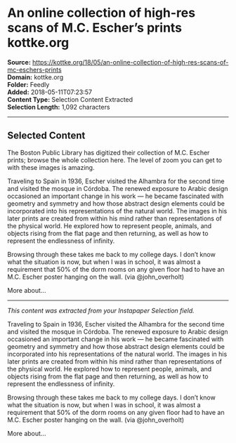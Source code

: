# An online collection of high-res scans of M.C. Escher’s prints kottke.org

**Source:** https://kottke.org/18/05/an-online-collection-of-high-res-scans-of-mc-eschers-prints  
**Domain:** kottke.org  
**Folder:** Feedly  
**Added:** 2018-05-11T07:23:57  
**Content Type:** Selection Content Extracted  
**Selection Length:** 1,092 characters  


---

## Selected Content

The Boston Public Library has digitized their collection of M.C. Escher prints; browse the whole collection here. The level of zoom you can get to with these images is amazing.

Traveling to Spain in 1936, Escher visited the Alhambra for the second time and visited the mosque in Córdoba. The renewed exposure to Arabic design occasioned an important change in his work — he became fascinated with geometry and symmetry and how those abstract design elements could be incorporated into his representations of the natural world. The images in his later prints are created from within his mind rather than representations of the physical world. He explored how to represent people, animals, and objects rising from the flat page and then returning, as well as how to represent the endlessness of infinity.

Browsing through these takes me back to my college days. I don’t know what the situation is now, but when I was in school, it was almost a requirement that 50% of the dorm rooms on any given floor had to have an M.C. Escher poster hanging on the wall. (via @john_overholt)

More about...

---

*This content was extracted from your Instapaper Selection field.*

Traveling to Spain in 1936, Escher visited the Alhambra for the second time and visited the mosque in Córdoba. The renewed exposure to Arabic design occasioned an important change in his work — he became fascinated with geometry and symmetry and how those abstract design elements could be incorporated into his representations of the natural world. The images in his later prints are created from within his mind rather than representations of the physical world. He explored how to represent people, animals, and objects rising from the flat page and then returning, as well as how to represent the endlessness of infinity.

Browsing through these takes me back to my college days. I don’t know what the situation is now, but when I was in school, it was almost a requirement that 50% of the dorm rooms on any given floor had to have an M.C. Escher poster hanging on the wall. (via @john_overholt)

More about...
